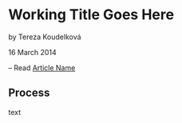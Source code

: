 # Working Title Goes Here

by Tereza Koudelková

16 March 2014

– Read [Article Name](index.md)

## Process

text
